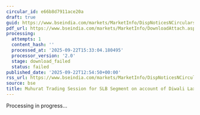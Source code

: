 ```yaml
---
circular_id: e66b8d7911ace20a
draft: true
guid: https://www.bseindia.com/markets/MarketInfo/DispNoticesNCirculars.aspx?Noticeid={9DB23842-BD48-4D47-8BC1-C16DD8695C96}&noticeno=20250922-24&dt=09/22/2025&icount=24&totcount=56&flag=0
pdf_url: https://www.bseindia.com/markets/MarketInfo/DownloadAttach.aspx?id=20250922-24&attachedId=
processing:
  attempts: 1
  content_hash: ''
  processed_at: '2025-09-22T15:33:04.180495'
  processor_version: '2.0'
  stage: download_failed
  status: failed
published_date: '2025-09-22T12:54:50+00:00'
rss_url: https://www.bseindia.com/markets/MarketInfo/DispNoticesNCirculars.aspx?Noticeid={9DB23842-BD48-4D47-8BC1-C16DD8695C96}&noticeno=20250922-24&dt=09/22/2025&icount=24&totcount=56&flag=0
source: bse
title: Muhurat Trading Session for SLB Segment on account of Diwali Laxmi Pujan
---
```


Processing in progress...
